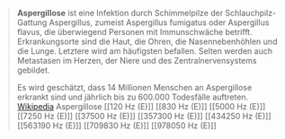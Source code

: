 > **Aspergillose** ist eine Infektion durch Schimmelpilze der Schlauchpilz-Gattung Aspergillus, zumeist Aspergillus fumigatus oder Aspergillus flavus, die überwiegend Personen mit Immunschwäche betrifft. Erkrankungsorte sind die Haut, die Ohren, die Nasennebenhöhlen und die Lunge. Letztere wird am häufigsten befallen. Selten werden auch Metastasen im Herzen, der Niere und des Zentralnervensystems gebildet.
>
> Es wird geschätzt, dass 14 Millionen Menschen an Aspergillose erkrankt sind und jährlich bis zu 600.000 Todesfälle auftreten.
> [Wikipedia](https://de.wikipedia.org/wiki/Aspergillose)
Aspergillose
[[120 Hz (E)]]
[[830 Hz (E)]]
[[5000 Hz (E)]]
[[7250 Hz (E)]]
[[37500 Hz (E)]]
[[357300 Hz (E)]]
[[434250 Hz (E)]]
[[563190 Hz (E)]]
[[709830 Hz (E)]]
[[978050 Hz (E)]]